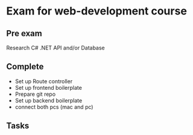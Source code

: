 # Exam for web-development course

## Pre exam
Research C# .NET API and/or Database

## Complete
- Set up Route controller
- Set up frontend boilerplate
- Prepare git repo
- Set up backend boilerplate
- connect both pcs (mac and pc) 

## Tasks









